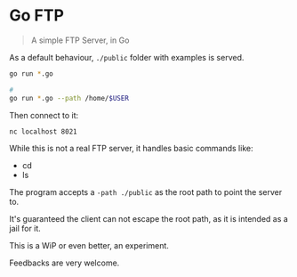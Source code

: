 Go FTP
======
> A simple FTP Server, in Go

As a default behaviour, `./public` folder with examples is served.

```bash
go run *.go

#
go run *.go --path /home/$USER
```

Then connect to it:

```bash
nc localhost 8021
```

While this is not a real FTP server, it handles basic commands like:

- cd
- ls

The program accepts a `-path ./public` as the root path to point the server to.

It's guaranteed the client can not escape the root path, as it is intended as
a jail for it.

This is a WiP or even better, an experiment.

Feedbacks are very welcome.
